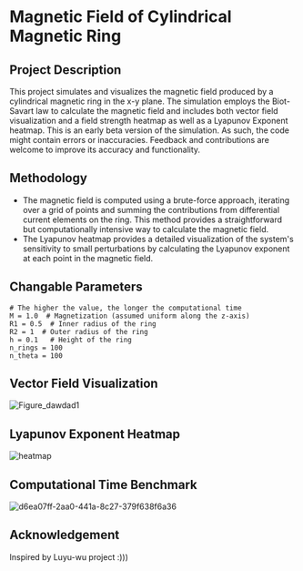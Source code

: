 # Magnetic Field of Cylindrical Magnetic Ring
## Project Description

This project simulates and visualizes the magnetic field produced by a cylindrical magnetic ring in the x-y plane. The simulation employs the Biot-Savart law to calculate the magnetic field and includes both vector field visualization and a field strength heatmap as well as a Lyapunov Exponent heatmap. This is an early beta version of the simulation. As such, the code might contain errors or inaccuracies. Feedback and contributions are welcome to improve its accuracy and functionality. 

## Methodology

- The magnetic field is computed using a brute-force approach, iterating over a grid of points and summing the contributions from differential current elements on the ring. This method provides a straightforward but computationally intensive way to calculate the magnetic field.
- The Lyapunov heatmap provides a detailed visualization of the system's sensitivity to small perturbations by calculating the Lyapunov exponent at each point in the magnetic field. 

## Changable Parameters 
```
# The higher the value, the longer the computational time
M = 1.0  # Magnetization (assumed uniform along the z-axis)
R1 = 0.5  # Inner radius of the ring
R2 = 1  # Outer radius of the ring
h = 0.1   # Height of the ring
n_rings = 100
n_theta = 100
```

## Vector Field Visualization
![Figure_dawdad1](https://github.com/user-attachments/assets/b22f4abf-efed-4924-add3-0e6b237a86a4)

## Lyapunov Exponent Heatmap
![heatmap](https://github.com/user-attachments/assets/7aae7168-a2e1-46ee-942a-2ca326f68f4f)

## Computational Time Benchmark 
![d6ea07ff-2aa0-441a-8c27-379f638f6a36](https://github.com/user-attachments/assets/d8d45c51-e8bf-4d83-a2af-955e7d343bee)


## Acknowledgement
Inspired by Luyu-wu project :)))
